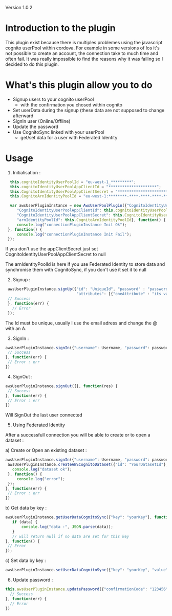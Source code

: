 Version 1.0.2

# Introduction to the plugin

This plugin exist because there is multiples problemes using the javascript cognito userPool within cordova.
For example in some versions of Ios it's not possible to create an account, the connection take to much time and often fail. It was really impossible to find the reasons why it was failing so I decided to do this plugin.

# What's this plugin allow you to do

  * Signup users to your cognito userPool
    - with the confirmation you chosed within cognito
  * Set userData during the signup (these data are not supposed to change afterward
  * SignIn user (Online/Offline)
  * Update the password
  * Use CognitoSync linked with your userPool
    - get/set data for a user with Federated Identity

# Usage

 1) Initialisation :
 
 ```javascript
   this.cognitoIdentityUserPoolId = "eu-west-1_*********";
   this.cognitoIdentityUserPoolAppClientId = "*********************";
   this.CognitoIdentityUserPoolAppClientSecret = "************************";
   this.CognitoArnIdentityPoolId = "eu-west-1:********-****-****-****-************";

   var awsUserPluginInstance = new AwsUserPoolPlugin({"CognitoIdentityUserPoolId": ,
      "CognitoIdentityUserPoolAppClientId": this.cognitoIdentityUserPoolAppClientId,
      "CognitoIdentityUserPoolAppClientSecret": this.CognitoIdentityUserPoolAppClientSecret,
      "arnIdentityPoolId": this.CognitoArnIdentityPoolId}, function() {
      console.log("connectionPluginInstance Init Ok");
  }, function() {
      console.log("connectionPluginInstance Init Fail");
  });
 ```
 
 If you don't use the appClientSecret just set CognitoIdentityUserPoolAppClientSecret to null
 
 The arnIdentityPoolId is here if you use Federated Identity to store data and synchronise them with CognitoSync, if you don't use it set it to null
 
 2) Signup :
 
 ```javascript
  awsUserPluginInstance.signUp({"id": "UniqueId", "password" : "password",
                                "attributes": [{"oneAttribute" : "its value"}]}, function(res) {
  // Success
  }, function(err) {
    // Error
  });
 ```
 
 The Id must be unique, usually I use the email adress and change the @ with an A.
 
 3) SignIn :
 
 ```javascript
awsUserPluginInstance.signIn({"username": Username, "password": password}, function(res) {
  // Success
}, function(err) {
  // Error : err
})
 ```
 
4) SignOut :

 ```javascript
awsUserPluginInstance.signOut({}, function(res) {
  // Success
}, function(err) {
  // Error : err
})
 ```

Will SignOut the last user connected

 5) Using Federated Identity
 
 After a successfull connection you will be able to create or to open a dataset :
 
 a) Create or Open an existing dataset :
 
 ```javascript
awsUserPluginInstance.signIn({"username": Username, "password": password}, function(res) {
  awsUserPluginInstance.createAWSCognitoDataset({"id": "YourDatasetId"}, function() {
    console.log("dataset ok");
  }, function() {
      console.log("error");
  });
}, function(err) {
  // Error : err
})
 ```
 
 b) Get data by key :
 
 ```javascript
 awsUserPluginInstance.getUserDataCognitoSync({"key": "yourKey"}, function(data) {
    if (data) {
        console.log("data :", JSON.parse(data));                    
    }
    // will return null if no data are set for this key
}, function() {
  // Error
});
 ```
 
 c) Set data by key :
 
```javascript
awsUserPluginInstance.setUserDataCognitoSync({"key": "yourKey", "value": JSON.stringify(obj)}, callback, errCallback);
```
 
 6) Update password :

```javascript
this.awsUserPluginInstance.updatePassword({"confirmationCode": "123456", "newPassword": "newPassword"}, function(res) {
  // Success
}, function(err) {
  // Error
})
``` 
